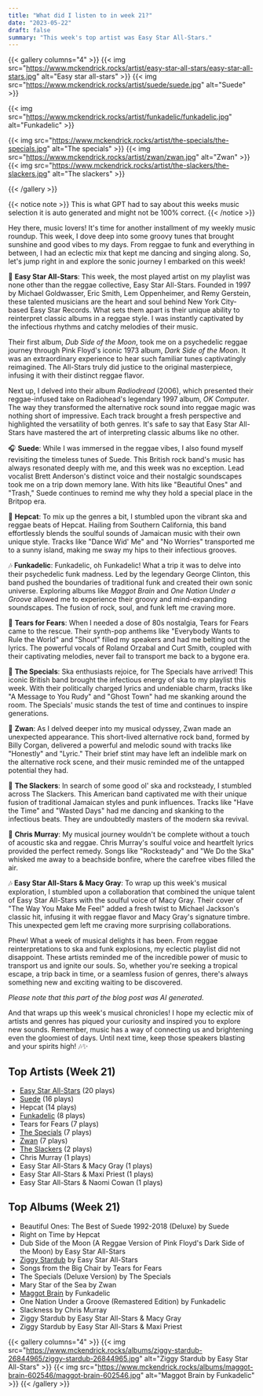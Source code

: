 ```yaml
---
title: "What did I listen to in week 21?"
date: "2023-05-22"
draft: false
summary: "This week's top artist was Easy Star All-Stars."
---
```


{{< gallery columns="4" >}}
{{< img src="https://www.mckendrick.rocks/artist/easy-star-all-stars/easy-star-all-stars.jpg" alt="Easy star all-stars" >}}
{{< img src="https://www.mckendrick.rocks/artist/suede/suede.jpg" alt="Suede" >}}

{{< img src="https://www.mckendrick.rocks/artist/funkadelic/funkadelic.jpg" alt="Funkadelic" >}}

{{< img src="https://www.mckendrick.rocks/artist/the-specials/the-specials.jpg" alt="The specials" >}}
{{< img src="https://www.mckendrick.rocks/artist/zwan/zwan.jpg" alt="Zwan" >}}
{{< img src="https://www.mckendrick.rocks/artist/the-slackers/the-slackers.jpg" alt="The slackers" >}}



{{< /gallery >}}

{{< notice note >}}
This is what GPT had to say about this weeks music selection it is auto generated and might not be 100% correct.
{{< /notice >}}

Hey there, music lovers! It's time for another installment of my weekly music roundup. This week, I dove deep into some groovy tunes that brought sunshine and good vibes to my days. From reggae to funk and everything in between, I had an eclectic mix that kept me dancing and singing along. So, let's jump right in and explore the sonic journey I embarked on this week!

🎵 **Easy Star All-Stars**: This week, the most played artist on my playlist was none other than the reggae collective, Easy Star All-Stars. Founded in 1997 by Michael Goldwasser, Eric Smith, Lem Oppenheimer, and Remy Gerstein, these talented musicians are the heart and soul behind New York City-based Easy Star Records. What sets them apart is their unique ability to reinterpret classic albums in a reggae style. I was instantly captivated by the infectious rhythms and catchy melodies of their music.

Their first album, *Dub Side of the Moon*, took me on a psychedelic reggae journey through Pink Floyd's iconic 1973 album, *Dark Side of the Moon*. It was an extraordinary experience to hear such familiar tunes captivatingly reimagined. The All-Stars truly did justice to the original masterpiece, infusing it with their distinct reggae flavor.

Next up, I delved into their album *Radiodread* (2006), which presented their reggae-infused take on Radiohead's legendary 1997 album, *OK Computer*. The way they transformed the alternative rock sound into reggae magic was nothing short of impressive. Each track brought a fresh perspective and highlighted the versatility of both genres. It's safe to say that Easy Star All-Stars have mastered the art of interpreting classic albums like no other.

🎧 **Suede**: While I was immersed in the reggae vibes, I also found myself revisiting the timeless tunes of Suede. This British rock band's music has always resonated deeply with me, and this week was no exception. Lead vocalist Brett Anderson's distinct voice and their nostalgic soundscapes took me on a trip down memory lane. With hits like "Beautiful Ones" and "Trash," Suede continues to remind me why they hold a special place in the Britpop era.

🎺 **Hepcat**: To mix up the genres a bit, I stumbled upon the vibrant ska and reggae beats of Hepcat. Hailing from Southern California, this band effortlessly blends the soulful sounds of Jamaican music with their own unique style. Tracks like "Dance Wid' Me" and "No Worries" transported me to a sunny island, making me sway my hips to their infectious grooves.

🎶 **Funkadelic**: Funkadelic, oh Funkadelic! What a trip it was to delve into their psychedelic funk madness. Led by the legendary George Clinton, this band pushed the boundaries of traditional funk and created their own sonic universe. Exploring albums like *Maggot Brain* and *One Nation Under a Groove* allowed me to experience their groovy and mind-expanding soundscapes. The fusion of rock, soul, and funk left me craving more.

🎸 **Tears for Fears**: When I needed a dose of 80s nostalgia, Tears for Fears came to the rescue. Their synth-pop anthems like "Everybody Wants to Rule the World" and "Shout" filled my speakers and had me belting out the lyrics. The powerful vocals of Roland Orzabal and Curt Smith, coupled with their captivating melodies, never fail to transport me back to a bygone era.

🔀 **The Specials**: Ska enthusiasts rejoice, for The Specials have arrived! This iconic British band brought the infectious energy of ska to my playlist this week. With their politically charged lyrics and undeniable charm, tracks like "A Message to You Rudy" and "Ghost Town" had me skanking around the room. The Specials' music stands the test of time and continues to inspire generations.

🎹 **Zwan**: As I delved deeper into my musical odyssey, Zwan made an unexpected appearance. This short-lived alternative rock band, formed by Billy Corgan, delivered a powerful and melodic sound with tracks like "Honestly" and "Lyric." Their brief stint may have left an indelible mark on the alternative rock scene, and their music reminded me of the untapped potential they had.

🎷 **The Slackers**: In search of some good ol' ska and rocksteady, I stumbled across The Slackers. This American band captivated me with their unique fusion of traditional Jamaican styles and punk influences. Tracks like "Have the Time" and "Wasted Days" had me dancing and skanking to the infectious beats. They are undoubtedly masters of the modern ska revival.

🌟 **Chris Murray**: My musical journey wouldn't be complete without a touch of acoustic ska and reggae. Chris Murray's soulful voice and heartfelt lyrics provided the perfect remedy. Songs like "Rocksteady" and "We Do the Ska" whisked me away to a beachside bonfire, where the carefree vibes filled the air.

🎶 **Easy Star All-Stars & Macy Gray**: To wrap up this week's musical exploration, I stumbled upon a collaboration that combined the unique talent of Easy Star All-Stars with the soulful voice of Macy Gray. Their cover of "The Way You Make Me Feel" added a fresh twist to Michael Jackson's classic hit, infusing it with reggae flavor and Macy Gray's signature timbre. This unexpected gem left me craving more surprising collaborations.

Phew! What a week of musical delights it has been. From reggae reinterpretations to ska and funk explosions, my eclectic playlist did not disappoint. These artists reminded me of the incredible power of music to transport us and ignite our souls. So, whether you're seeking a tropical escape, a trip back in time, or a seamless fusion of genres, there's always something new and exciting waiting to be discovered.

*Please note that this part of the blog post was AI generated.*

And that wraps up this week's musical chronicles! I hope my eclectic mix of artists and genres has piqued your curiosity and inspired you to explore new sounds. Remember, music has a way of connecting us and brightening even the gloomiest of days. Until next time, keep those speakers blasting and your spirits high! 🎶✨

## Top Artists (Week 21)

- [Easy Star All-Stars](https://www.mckendrick.rocks/artist/easy-star-all-stars/) (20 plays)
- [Suede](https://www.mckendrick.rocks/artist/suede/) (16 plays)
- Hepcat (14 plays)
- [Funkadelic](https://www.mckendrick.rocks/artist/funkadelic/) (8 plays)
- Tears for Fears (7 plays)
- [The Specials](https://www.mckendrick.rocks/artist/the-specials/) (7 plays)
- [Zwan](https://www.mckendrick.rocks/artist/zwan/) (7 plays)
- [The Slackers](https://www.mckendrick.rocks/artist/the-slackers/) (2 plays)
- Chris Murray (1 plays)
- Easy Star All-Stars & Macy Gray (1 plays)
- Easy Star All-Stars & Maxi Priest (1 plays)
- Easy Star All-Stars & Naomi Cowan (1 plays)


## Top Albums (Week 21)

- Beautiful Ones: The Best of Suede 1992-2018 (Deluxe) by Suede
- Right on Time by Hepcat
- Dub Side of the Moon (A Reggae Version of Pink Floyd's Dark Side of the Moon) by Easy Star All-Stars
- [Ziggy Stardub](https://www.mckendrick.rocks/albums/ziggy-stardub-26844965/) by Easy Star All-Stars
- Songs from the Big Chair by Tears for Fears
- The Specials (Deluxe Version) by The Specials
- Mary Star of the Sea by Zwan
- [Maggot Brain](https://www.mckendrick.rocks/albums/maggot-brain-602546/) by Funkadelic
- One Nation Under a Groove (Remastered Edition) by Funkadelic
- Slackness by Chris Murray
- Ziggy Stardub by Easy Star All-Stars & Macy Gray
- Ziggy Stardub by Easy Star All-Stars & Maxi Priest


{{< gallery columns="4" >}}
{{< img src="https://www.mckendrick.rocks/albums/ziggy-stardub-26844965/ziggy-stardub-26844965.jpg" alt="Ziggy Stardub by Easy Star All-Stars" >}}
{{< img src="https://www.mckendrick.rocks/albums/maggot-brain-602546/maggot-brain-602546.jpg" alt="Maggot Brain by Funkadelic" >}}
{{< /gallery >}}